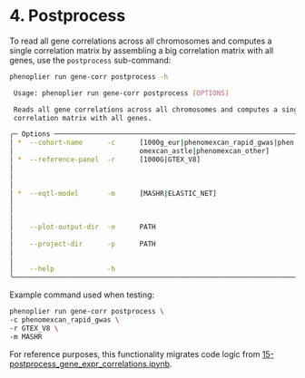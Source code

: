 # 4. Postprocess

To read all gene correlations across all chromosomes and computes a single correlation matrix by assembling a big correlation matrix with all genes, use the `postprocess` sub-command:

```bash
phenoplier run gene-corr postprocess -h

 Usage: phenoplier run gene-corr postprocess [OPTIONS]

 Reads all gene correlations across all chromosomes and computes a single correlation matrix by assembling a big
 correlation matrix with all genes.

╭─ Options ─────────────────────────────────────────────────────────────────────────────────────────────────────╮
│ *  --cohort-name      -c      [1000g_eur|phenomexcan_rapid_gwas|phen  Cohort name [default: None] [required]  │
│                               omexcan_astle|phenomexcan_other]                                                │
│ *  --reference-panel  -r      [1000G|GTEX_V8]                         Reference panel such as 1000G or        │
│                                                                       GTEX_V8                                 │
│                                                                       [default: None]                         │
│                                                                       [required]                              │
│ *  --eqtl-model       -m      [MASHR|ELASTIC_NET]                     Prediction models such as MASHR or      │
│                                                                       ELASTIC_NET                             │
│                                                                       [default: None]                         │
│                                                                       [required]                              │
│    --plot-output-dir  -o      PATH                                    Output directory for plots              │
│                                                                       [default: None]                         │
│    --project-dir      -p      PATH                                    Project directory                       │
│                                                                       [default:                               │
│                                                                       /home/haoyu/_database/projs/phenoplier… │
│    --help             -h                                              Show this message and exit.             │
╰───────────────────────────────────────────────────────────────────────────────────────────────────────────────╯
```

Example command used when testing:

```bash
phenoplier run gene-corr postprocess \
-c phenomexcan_rapid_gwas \
-r GTEX_V8 \
-m MASHR 
```

For reference purposes, this functionality migrates code logic from [15-postprocess\_gene\_expr\_correlations.ipynb](https://github.com/pivlab/phenoplier/blob/main/nbs/15\_gsa\_gls/15-postprocess\_gene\_expr\_correlations.ipynb).
